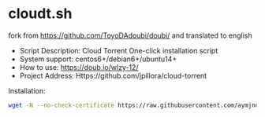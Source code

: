# cloudt.sh
fork from https://github.com/ToyoDAdoubi/doubi/ and translated to english

- Script Description: Cloud Torrent One-click installation script
- System support: centos6+/debian6+/ubuntu14+
- How to use: https://doub.io/wlzy-12/
- Project Address: Https://github.com/jpillora/cloud-torrent


Installation:

```bash
wget -N --no-check-certificate https://raw.githubusercontent.com/aymjnd/cloudt/master/cloudt.sh && chmod +x cloudt.sh && bash cloudt.sh
```
